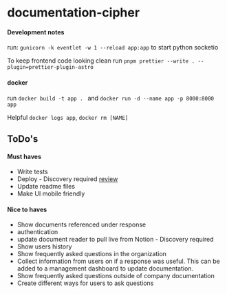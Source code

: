 # documentation-cipher

#### Development notes

run: `gunicorn -k eventlet -w 1 --reload app:app` to start python socketio

To keep frontend code looking clean run `pnpm prettier --write . --plugin=prettier-plugin-astro`

#### docker

run `docker build -t app . ` and `docker run -d --name app -p 8000:8000 app`

Helpful
`docker logs app`, `docker rm [NAME]`

## ToDo's

#### Must haves
* Write tests
* Deploy - Discovery required [review](https://medium.com/containers-on-aws/building-a-socket-io-chat-app-and-deploying-it-using-aws-fargate-86fd7cbce13f)
* Update readme files
* Make UI mobile friendly

#### Nice to haves
* Show documents referenced under response
* authentication 
* update document reader to pull live from Notion - Discovery required
* Show users history
* Show frequently asked questions in the organization
* Collect information from users on if a response was useful. This can be added to a management dashboard to update documentation.
* Show frequently asked questions outside of company documentation
* Create different ways for users to ask questions  

